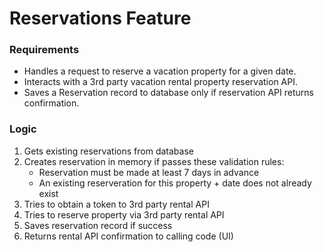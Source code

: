 ﻿
# Reservations Feature

### Requirements
* Handles a request to reserve a vacation property for a given date.
* Interacts with a 3rd party vacation rental property reservation API.
* Saves a Reservation record to database only if reservation API returns confirmation.

### Logic
1) Gets existing reservations from database
2) Creates reservation in memory if passes these validation rules:
   * Reservation must be made at least 7 days in advance
   * An existing reserveration for this property + date does not already exist
3) Tries to obtain a token to 3rd party rental API
4) Tries to reserve property via 3rd party rental API
5) Saves reservation record if success
6) Returns rental API confirmation to calling code (UI)
